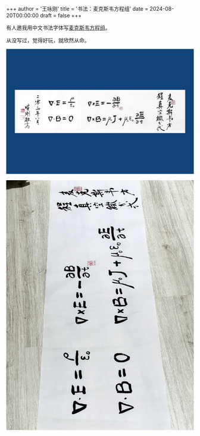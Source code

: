 +++
author = '王咏刚'
title = '书法：麦克斯韦方程组'
date = 2024-08-20T00:00:00
draft = false
+++

有人邀我用中文书法字体写[麦克斯韦方程组](https://en.wikipedia.org/wiki/Maxwell%27s_equations)。

从没写过，觉得好玩，就欣然从命。

![麦克斯韦方程组1](./maxwell_equations_1.jpg#center)

![麦克斯韦方程组2](./maxwell_equations_2.jpg#center)
